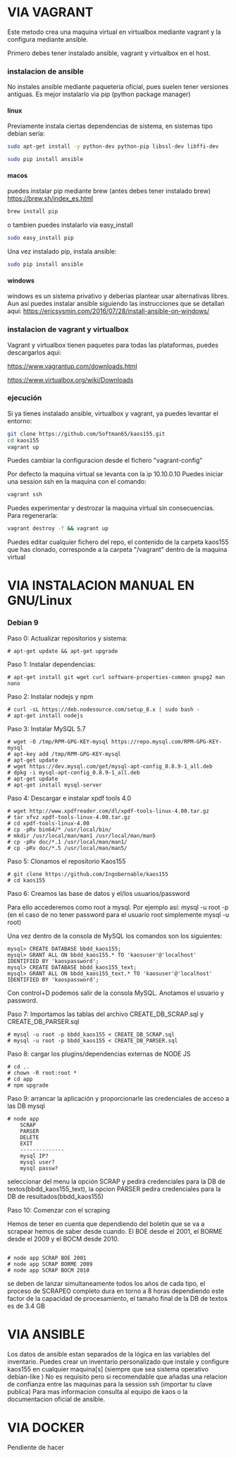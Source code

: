 # VIA VAGRANT

Este metodo crea una maquina virtual en virtualbox mediante vagrant y la configura
mediante ansible.

Primero debes tener instalado ansible, vagrant y virtualbox en el host.

### instalacion de ansible
No instales ansible mediante paqueteria oficial, pues suelen tener versiones antiguas.
Es mejor instalarlo via pip (python package manager)

#### linux

Previamente instala ciertas dependencias de sistema, en sistemas tipo debian sería:

```sh
sudo apt-get install -y python-dev python-pip libssl-dev libffi-dev
```


```sh
sudo pip install ansible
```
####  macos
puedes instalar pip mediante brew (antes debes tener instalado brew)
https://brew.sh/index_es.html
```sh
brew install pip
```
o tambien puedes instalarlo via easy_install
```sh
sudo easy_install pip
```
Una vez instalado pip, instala ansible:

```sh
sudo pip install ansible
```


#### windows
windows es un sistema privativo y deberias plantear usar alternativas libres.
Aun así puedes instalar ansible siguiendo las instrucciones que se detallan aqui:
https://ericsysmin.com/2016/07/28/install-ansible-on-windows/


### instalacion de vagrant y virtualbox

Vagrant y virtualbox tienen paquetes para todas las plataformas, puedes descargarlos aqui:

https://www.vagrantup.com/downloads.html

https://www.virtualbox.org/wiki/Downloads

### ejecución

Si ya tienes instalado ansible, virtualbox y vagrant, ya puedes levantar el entorno:

```sh
git clone https://github.com/Softman65/kaos155.git
cd kaos155
vagrant up
```

Puedes cambiar la configuracion desde el fichero "vagrant-config"

Por defecto la maquina virtual se levanta con la ip 10.10.0.10
Puedes iniciar una session ssh en la maquina con el comando:
```sh
vagrant ssh
```
Puedes experimentar y destrozar la maquina virtual sin consecuencias. Para regenerarla:
```sh
vagrant destroy -f && vagrant up
```
Puedes editar cualquier fichero del repo, el contenido de la carpeta kaos155 que has clonado, corresponde a la carpeta "/vagrant" dentro de la maquina virtual

# VIA INSTALACION MANUAL EN GNU/Linux
### Debian 9

Paso 0: Actualizar repositorios y sistema:

```
# apt-get update && apt-get upgrade
```

Paso 1: Instalar dependencias:

```
# apt-get install git wget curl software-properties-common gnupg2 man nano
```

Paso 2: Instalar nodejs y npm

```
# curl -sL https://deb.nodesource.com/setup_8.x | sudo bash -
# apt-get install nodejs
```

Paso 3: Instalar MySQL 5.7

```
# wget -O /tmp/RPM-GPG-KEY-mysql https://repo.mysql.com/RPM-GPG-KEY-mysql
# apt-key add /tmp/RPM-GPG-KEY-mysql
# apt-get update
# wget https://dev.mysql.com/get/mysql-apt-config_0.8.9-1_all.deb
# dpkg -i mysql-apt-config_0.8.9-1_all.deb
# apt-get update
# apt-get install mysql-server
```

Paso 4: Descargar e instalar xpdf tools 4.0


```
# wget http://www.xpdfreader.com/dl/xpdf-tools-linux-4.00.tar.gz
# tar xfvz xpdf-tools-linux-4.00.tar.gz
# cd xpdf-tools-linux-4.00
# cp -pRv bin64/* /usr/local/bin/
# mkdir /usr/local/man/man1 /usr/local/man/man5
# cp -pRv doc/*.1 /usr/local/man/man1/
# cp -pRv doc/*.5 /usr/local/man/man5/
```

Paso 5: Clonamos el repositorio Kaos155

```
# git clone https://github.com/Ingobernable/kaos155
# cd kaos155
```

Paso 6: Creamos las base de datos y el/los usuarios/password

Para ello accederemos como root a mysql. Por ejemplo así: mysql -u root -p (en el caso de no tener password para el usuario root simplemente mysql -u root)

Una vez dentro de la consola de MySQL los comandos son los siguientes:

```
mysql> CREATE DATABASE bbdd_kaos155;
mysql> GRANT ALL ON bbdd_kaos155.* TO 'kaosuser'@'localhost' IDENTIFIED BY 'kaospassword';
mysql> CREATE DATABASE bbdd_kaos155_text;
mysql> GRANT ALL ON bbdd_kaos155_text.* TO 'kaosuser'@'localhost' IDENTIFIED BY 'kaospassword';
```

Con control+D podemos salir de la consola MySQL.
Anotamos el usuario y password.

Paso 7: Importamos las tablas del archivo CREATE_DB_SCRAP.sql y  CREATE_DB_PARSER.sql

```
# mysql -u root -p bbdd_kaos155 < CREATE_DB_SCRAP.sql
# mysql -u root -p bbdd_kaos155 < CREATE_DB_PARSER.sql
```

Paso 8: cargar los plugins/dependencias externas de NODE JS

```
# cd ..
# chown -R root:root *
# cd app
# npm upgrade
```
Paso 9: arrancar la aplicación y proporcionarle las credenciales de acceso a las DB mysql
```
# node app
    SCRAP
    PARSER
    DELETE
    EXIT
    --------------
    mysql IP?
    mysql user?
    mysql passw?

```
seleccionar del menu la opción SCRAP y pedirá credenciales para la DB de textos(bbdd_kaos155_text), la opcion PARSER pedira credenciales para la DB de resultados(bbdd_kaos155)

Paso 10: Comenzar con el scraping

Hemos de tener en cuenta que dependiendo del boletín que se va a scrapear hemos de saber desde cuando.
El BOE desde el 2001, el BORME desde el 2009 y el BOCM desde 2010.

```

# node app SCRAP BOE 2001
# node app SCRAP BORME 2009
# node app SCRAP BOCM 2010
```
se deben de lanzar simultaneamente todos los años de cada tipo, el proceso de SCRAPEO completo dura en torno a 8 horas dependiendo este factor de la capacidad de procesamiento, el tamaño final de la DB de textos es de 3.4 GB


# VIA ANSIBLE

Los datos de ansible estan separados de la lógica en las variables del inventario. Puedes crear un inventario personalizado que instale y configure kaos155 en cualquier maquina[s] (siempre que sea sistema operativo debian-like ) No es requisito pero si recomendable que añadas una relacion de confianza entre las maquinas para la session ssh (importar tu clave publica)
Para mas informacion consulta al equipo de kaos o la documentacion oficial de ansible.


# VIA DOCKER
Pendiente de hacer
